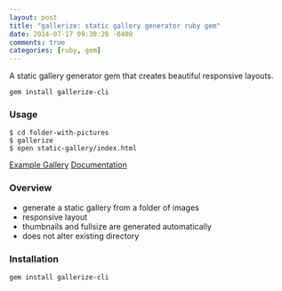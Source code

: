 ```yaml
---
layout: post
title: "gallerize: static gallery generator ruby gem"
date: 2014-07-17 09:30:20 -0400
comments: true
categories: [ruby, gem]
---
```


A static gallery generator gem that creates beautiful responsive layouts.

```
gem install gallerize-cli
```

### Usage

```
$ cd folder-with-pictures
$ gallerize
$ open static-gallery/index.html
```

[Example Gallery](http://examples.hilscher.ca/gallerize/) 
[Documentation](https://github.com/blakehilscher/gallerize)

<!-- more -->


### Overview

* generate a static gallery from a folder of images
* responsive layout
* thumbnails and fullsize are generated automatically
* does not alter existing directory


### Installation

```
gem install gallerize-cli
```


